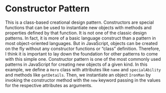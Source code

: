 # Constructor Pattern

This is a class-based creational design pattern. Constructors are special functions that can be used to instantiate new objects with methods and properties defined by that function.
It is not one of the classic design patterns. In fact, it is more of a basic language construct than a pattern in most object-oriented languages. But in JavaScript, objects can be created on the fly without any constructor functions or “class” definition. Therefore, I think it is important to lay down the foundation for other patterns to come with this simple one.
Constructor pattern is one of the most commonly used patterns in JavaScript for creating new objects of a given kind.
In this example, we define a `Hero` class with attributes like `name` and `specialAbility` and methods like `getDetails`. Then, we instantiate an object `IronMan` by invoking the constructor method with the `new` keyword passing in the values for the respective attributes as arguments.
